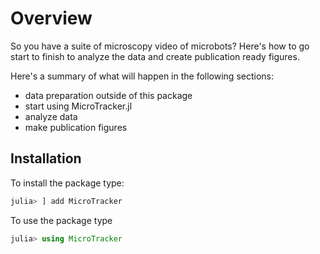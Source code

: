 # Overview

So you have a suite of microscopy video of microbots? Here's how to go start to finish to analyze the data and create publication ready figures.


Here's a summary of what will happen in the following sections:

* data preparation outside of this package
* start using MicroTracker.jl
* analyze data
* make publication figures

## Installation

To install the package type:
```julia
julia> ] add MicroTracker
```

To use the package type

```julia
julia> using MicroTracker
```